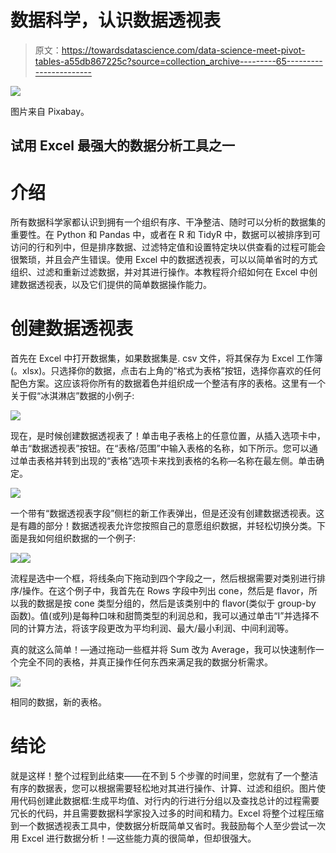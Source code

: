 # 数据科学，认识数据透视表

> 原文：<https://towardsdatascience.com/data-science-meet-pivot-tables-a55db867225c?source=collection_archive---------65----------------------->

![](img/1e3a14853610109ea8410c1a4b8ee231.png)

图片来自 Pixabay。

## 试用 Excel 最强大的数据分析工具之一

# 介绍

所有数据科学家都认识到拥有一个组织有序、干净整洁、随时可以分析的数据集的重要性。在 Python 和 Pandas 中，或者在 R 和 TidyR 中，数据可以被排序到可访问的行和列中，但是排序数据、过滤特定值和设置特定块以供查看的过程可能会很繁琐，并且会产生错误。使用 Excel 中的数据透视表，可以以简单省时的方式组织、过滤和重新过滤数据，并对其进行操作。本教程将介绍如何在 Excel 中创建数据透视表，以及它们提供的简单数据操作能力。

# 创建数据透视表

首先在 Excel 中打开数据集，如果数据集是. csv 文件，将其保存为 Excel 工作簿(。xlsx)。只选择你的数据，点击右上角的“格式为表格”按钮，选择你喜欢的任何配色方案。这应该将你所有的数据着色并组织成一个整洁有序的表格。这里有一个关于假“冰淇淋店”数据的小例子:

![](img/f35e809dc02b83df1be7656438627768.png)

现在，是时候创建数据透视表了！单击电子表格上的任意位置，从插入选项卡中，单击“数据透视表”按钮。在“表格/范围”中输入表格的名称，如下所示。您可以通过单击表格并转到出现的“表格”选项卡来找到表格的名称—名称在最左侧。单击确定。

![](img/53e8b363ed42ef1cea3cd8f0d56372d6.png)

一个带有“数据透视表字段”侧栏的新工作表弹出，但是还没有创建数据透视表。这是有趣的部分！数据透视表允许您按照自己的意愿组织数据，并轻松切换分类。下面是我如何组织数据的一个例子:

![](img/e0404ea151ef2bd4ecb66177a868d370.png)![](img/28c2f22d4aa22b043b68c7ceefd89953.png)

流程是选中一个框，将线条向下拖动到四个字段之一，然后根据需要对类别进行排序/操作。在这个例子中，我首先在 Rows 字段中列出 cone，然后是 flavor，所以我的数据是按 cone 类型分组的，然后是该类别中的 flavor(类似于 group-by 函数)。值(或列)是每种口味和甜筒类型的利润总和，我可以通过单击“I”并选择不同的计算方法，将该字段更改为平均利润、最大/最小利润、中间利润等。

真的就这么简单！—通过拖动一些框并将 Sum 改为 Average，我可以快速制作一个完全不同的表格，并真正操作任何东西来满足我的数据分析需求。

![](img/78db27e133b173ff1acb3972d0961e12.png)

相同的数据，新的表格。

# 结论

就是这样！整个过程到此结束——在不到 5 个步骤的时间里，您就有了一个整洁有序的数据表，您可以根据需要轻松地对其进行操作、计算、过滤和组织。图片使用代码创建此数据框:生成平均值、对行内的行进行分组以及查找总计的过程需要冗长的代码，并且需要数据科学家投入过多的时间和精力。Excel 将整个过程压缩到一个数据透视表工具中，使数据分析既简单又省时。我鼓励每个人至少尝试一次用 Excel 进行数据分析！—这些能力真的很简单，但却很强大。